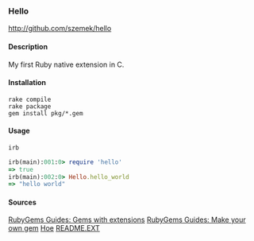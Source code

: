 ### Hello

http://github.com/szemek/hello

#### Description

My first Ruby native extension in C.

#### Installation

```
rake compile
rake package
gem install pkg/*.gem
```

#### Usage

```ruby
irb

irb(main):001:0> require 'hello'
=> true
irb(main):002:0> Hello.hello_world
=> "hello world"
```

#### Sources

[RubyGems Guides: Gems with extensions](http://guides.rubygems.org/gems-with-extensions/)
[RubyGems Guides: Make your own gem](http://guides.rubygems.org/make-your-own-gem)
[Hoe](https://github.com/seattlerb/hoe)
[README.EXT](https://github.com/ruby/ruby/blob/trunk/README.EXT)
